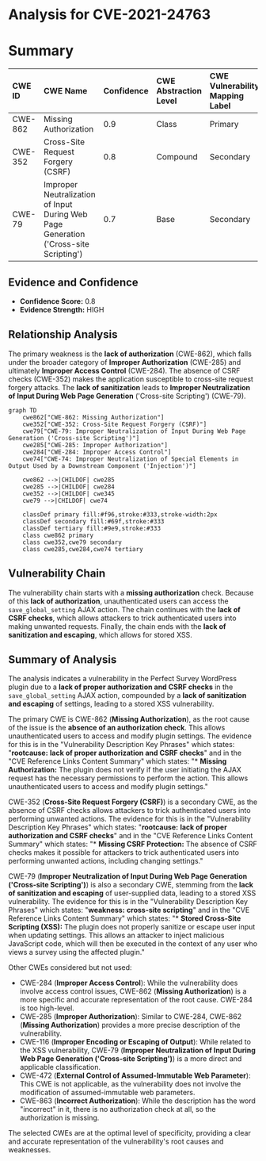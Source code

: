 # Analysis for CVE-2021-24763

# Summary
| CWE ID  | CWE Name                                                                       | Confidence | CWE Abstraction Level | CWE Vulnerability Mapping Label | CWE-Vulnerability Mapping Notes |
| :-------- | :----------------------------------------------------------------------------- | :---------- | :---------------------- | :------------------------------ | :------------------------------ |
| CWE-862   | Missing Authorization                                                          | 0.9         | Class                   | Primary                         | Allowed-with-Review             |
| CWE-352   | Cross-Site Request Forgery (CSRF)                                            | 0.8         | Compound                | Secondary                       | Allowed                       |
| CWE-79    | Improper Neutralization of Input During Web Page Generation ('Cross-site Scripting') | 0.7         | Base                    | Secondary                       | Allowed                       |

## Evidence and Confidence

*   **Confidence Score:** 0.8
*   **Evidence Strength:** HIGH

## Relationship Analysis
The primary weakness is the **lack of authorization** (CWE-862), which falls under the broader category of **Improper Authorization** (CWE-285) and ultimately **Improper Access Control** (CWE-284). The absence of CSRF checks (CWE-352) makes the application susceptible to cross-site request forgery attacks. The **lack of sanitization** leads to **Improper Neutralization of Input During Web Page Generation** ('Cross-site Scripting') (CWE-79).

```mermaid
graph TD
    cwe862["CWE-862: Missing Authorization"]
    cwe352["CWE-352: Cross-Site Request Forgery (CSRF)"]
    cwe79["CWE-79: Improper Neutralization of Input During Web Page Generation ('Cross-site Scripting')"]
    cwe285["CWE-285: Improper Authorization"]
    cwe284["CWE-284: Improper Access Control"]
    cwe74["CWE-74: Improper Neutralization of Special Elements in Output Used by a Downstream Component ('Injection')"]
    
    cwe862 -->|CHILDOF| cwe285
    cwe285 -->|CHILDOF| cwe284
    cwe352 -->|CHILDOF| cwe345
    cwe79 -->|CHILDOF| cwe74

    classDef primary fill:#f96,stroke:#333,stroke-width:2px
    classDef secondary fill:#69f,stroke:#333
    classDef tertiary fill:#9e9,stroke:#333
    class cwe862 primary
    class cwe352,cwe79 secondary
    class cwe285,cwe284,cwe74 tertiary
```

## Vulnerability Chain
The vulnerability chain starts with a **missing authorization** check. Because of this **lack of authorization**, unauthenticated users can access the `save_global_setting` AJAX action. The chain continues with the **lack of CSRF checks**, which allows attackers to trick authenticated users into making unwanted requests. Finally, the chain ends with the **lack of sanitization and escaping**, which allows for stored XSS.

## Summary of Analysis
The analysis indicates a vulnerability in the Perfect Survey WordPress plugin due to a **lack of proper authorization and CSRF checks** in the `save_global_setting` AJAX action, compounded by a **lack of sanitization and escaping** of settings, leading to a stored XSS vulnerability.

The primary CWE is CWE-862 (**Missing Authorization**), as the root cause of the issue is the **absence of an authorization check**. This allows unauthenticated users to access and modify plugin settings. The evidence for this is in the "Vulnerability Description Key Phrases" which states: "**rootcause:** **lack of proper authorization and CSRF checks**" and in the "CVE Reference Links Content Summary" which states: "* **Missing Authorization:** The plugin does not verify if the user initiating the AJAX request has the necessary permissions to perform the action. This allows unauthenticated users to access and modify plugin settings."

CWE-352 (**Cross-Site Request Forgery (CSRF)**) is a secondary CWE, as the absence of CSRF checks allows attackers to trick authenticated users into performing unwanted actions. The evidence for this is in the "Vulnerability Description Key Phrases" which states: "**rootcause:** **lack of proper authorization and CSRF checks**" and in the "CVE Reference Links Content Summary" which states: "* **Missing CSRF Protection:** The absence of CSRF checks makes it possible for attackers to trick authenticated users into performing unwanted actions, including changing settings."

CWE-79 (**Improper Neutralization of Input During Web Page Generation ('Cross-site Scripting')**) is also a secondary CWE, stemming from the **lack of sanitization and escaping** of user-supplied data, leading to a stored XSS vulnerability. The evidence for this is in the "Vulnerability Description Key Phrases" which states: "**weakness:** **cross-site scripting**" and in the "CVE Reference Links Content Summary" which states: "* **Stored Cross-Site Scripting (XSS):**  The plugin does not properly sanitize or escape user input when updating settings. This allows an attacker to inject malicious JavaScript code, which will then be executed in the context of any user who views a survey using the affected plugin."

Other CWEs considered but not used:

*   CWE-284 (**Improper Access Control**): While the vulnerability does involve access control issues, CWE-862 (**Missing Authorization**) is a more specific and accurate representation of the root cause. CWE-284 is too high-level.
*   CWE-285 (**Improper Authorization**): Similar to CWE-284, CWE-862 (**Missing Authorization**) provides a more precise description of the vulnerability.
*   CWE-116 (**Improper Encoding or Escaping of Output**): While related to the XSS vulnerability, CWE-79 (**Improper Neutralization of Input During Web Page Generation ('Cross-site Scripting')**) is a more direct and applicable classification.
*   CWE-472 (**External Control of Assumed-Immutable Web Parameter**): This CWE is not applicable, as the vulnerability does not involve the modification of assumed-immutable web parameters.
*   CWE-863 (**Incorrect Authorization**): While the description has the word "incorrect" in it, there is no authorization check at all, so the authorization is missing.

The selected CWEs are at the optimal level of specificity, providing a clear and accurate representation of the vulnerability's root causes and weaknesses.